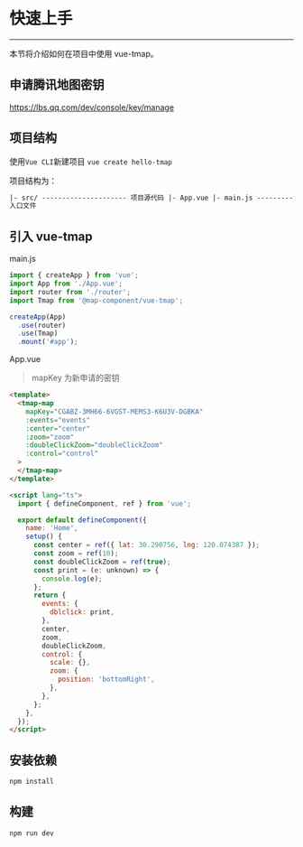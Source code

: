 # 快速上手

---

本节将介绍如何在项目中使用 vue-tmap。

## 申请腾讯地图密钥

https://lbs.qq.com/dev/console/key/manage

## 项目结构

使用`Vue CLI`新建项目
`vue create hello-tmap`

项目结构为：

```html
|- src/ --------------------- 项目源代码 |- App.vue |- main.js --------------
入口文件
```

## 引入 vue-tmap

main.js

```javascript
import { createApp } from 'vue';
import App from './App.vue';
import router from './router';
import Tmap from '@map-component/vue-tmap';

createApp(App)
  .use(router)
  .use(Tmap)
  .mount('#app');
```

App.vue

> mapKey 为新申请的密钥

```html
<template>
  <tmap-map
    mapKey="CGABZ-3MH66-6VGST-MEMS3-K6U3V-DGBKA"
    :events="events"
    :center="center"
    :zoom="zoom"
    :doubleClickZoom="doubleClickZoom"
    :control="control"
  >
  </tmap-map>
</template>

<script lang="ts">
  import { defineComponent, ref } from 'vue';

  export default defineComponent({
    name: 'Home',
    setup() {
      const center = ref({ lat: 30.290756, lng: 120.074387 });
      const zoom = ref(10);
      const doubleClickZoom = ref(true);
      const print = (e: unknown) => {
        console.log(e);
      };
      return {
        events: {
          dblclick: print,
        },
        center,
        zoom,
        doubleClickZoom,
        control: {
          scale: {},
          zoom: {
            position: 'bottomRight',
          },
        },
      };
    },
  });
</script>
```

## 安装依赖

```javascript
npm install
```

## 构建

```javascript
npm run dev
```
